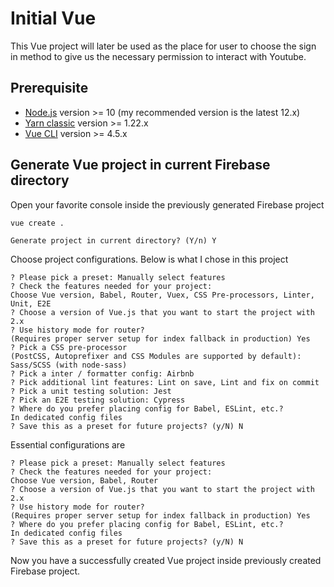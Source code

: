 # Initial Vue

This Vue project will later be used as the place for user to choose the sign in method to give us the necessary permission to interact with Youtube.

## Prerequisite

- [Node.js](https://nodejs.org/en/) version >= 10 (my recommended version is the latest 12.x)
- [Yarn classic](https://classic.yarnpkg.com/lang/en/) version >= 1.22.x
- [Vue CLI](https://cli.vuejs.org/guide/installation.html) version >= 4.5.x

## Generate Vue project in current Firebase directory

Open your favorite console inside the previously generated Firebase project

```bash
vue create .
```

```text
Generate project in current directory? (Y/n) Y
```

Choose project configurations. Below is what I chose in this project

```text
? Please pick a preset: Manually select features
? Check the features needed for your project:
Choose Vue version, Babel, Router, Vuex, CSS Pre-processors, Linter, Unit, E2E
? Choose a version of Vue.js that you want to start the project with 2.x
? Use history mode for router?
(Requires proper server setup for index fallback in production) Yes
? Pick a CSS pre-processor
(PostCSS, Autoprefixer and CSS Modules are supported by default):
Sass/SCSS (with node-sass)
? Pick a inter / formatter config: Airbnb
? Pick additional lint features: Lint on save, Lint and fix on commit
? Pick a unit testing solution: Jest
? Pick an E2E testing solution: Cypress
? Where do you prefer placing config for Babel, ESLint, etc.?
In dedicated config files
? Save this as a preset for future projects? (y/N) N
```

Essential configurations are

```text
? Please pick a preset: Manually select features
? Check the features needed for your project:
Choose Vue version, Babel, Router
? Choose a version of Vue.js that you want to start the project with 2.x
? Use history mode for router?
(Requires proper server setup for index fallback in production) Yes
? Where do you prefer placing config for Babel, ESLint, etc.?
In dedicated config files
? Save this as a preset for future projects? (y/N) N
```

Now you have a successfully created Vue project inside previously created Firebase project.
